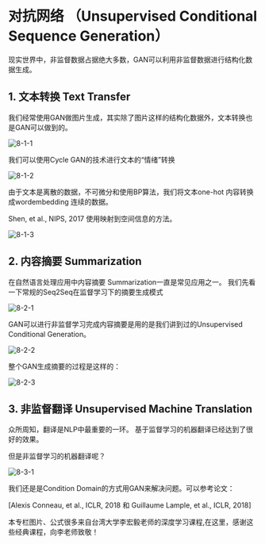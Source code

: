 # 对抗网络 （Unsupervised Conditional Sequence Generation）

现实世界中，非监督数据占据绝大多数，GAN可以利用非监督数据进行结构化数据生成。

## 1. 文本转换 Text Transfer

我们经常使用GAN做图片生成，其实除了图片这样的结构化数据外，文本转换也是GAN可以做到的。

![8-1-1](https://raw.githubusercontent.com/muyangren907/Machine_Learning/master/%E7%AC%AC%E5%9B%9B%E9%83%A8%E5%88%86%20%E5%AF%B9%E6%8A%97%E7%BD%91%E7%BB%9CGAN/images/8-1-1.png)

我们可以使用Cycle GAN的技术进行文本的“情绪”转换

![8-1-2](https://raw.githubusercontent.com/muyangren907/Machine_Learning/master/%E7%AC%AC%E5%9B%9B%E9%83%A8%E5%88%86%20%E5%AF%B9%E6%8A%97%E7%BD%91%E7%BB%9CGAN/images/8-1-2.png)

由于文本是离散的数据，不可微分和使用BP算法，我们将文本one-hot 内容转换成wordembedding 连续的数据。

Shen, et al., NIPS, 2017 使用映射到空间信息的方法。

![8-1-3](https://raw.githubusercontent.com/muyangren907/Machine_Learning/master/%E7%AC%AC%E5%9B%9B%E9%83%A8%E5%88%86%20%E5%AF%B9%E6%8A%97%E7%BD%91%E7%BB%9CGAN/images/8-1-3.png)

## 2. 内容摘要 Summarization

在自然语言处理应用中内容摘要 Summarization一直是常见应用之一。
我们先看一下常规的Seq2Seq在监督学习下的摘要生成模式

![8-2-1](https://raw.githubusercontent.com/muyangren907/Machine_Learning/master/%E7%AC%AC%E5%9B%9B%E9%83%A8%E5%88%86%20%E5%AF%B9%E6%8A%97%E7%BD%91%E7%BB%9CGAN/images/8-2-1.png)

GAN可以进行非监督学习完成内容摘要是用的是我们讲到过的Unsupervised Conditional Generation。

![8-2-2](https://raw.githubusercontent.com/muyangren907/Machine_Learning/master/%E7%AC%AC%E5%9B%9B%E9%83%A8%E5%88%86%20%E5%AF%B9%E6%8A%97%E7%BD%91%E7%BB%9CGAN/images/8-2-2.png)

整个GAN生成摘要的过程是这样的：

![8-2-3](https://raw.githubusercontent.com/muyangren907/Machine_Learning/master/%E7%AC%AC%E5%9B%9B%E9%83%A8%E5%88%86%20%E5%AF%B9%E6%8A%97%E7%BD%91%E7%BB%9CGAN/images/8-2-3.png)

## 3. 非监督翻译 Unsupervised Machine Translation

众所周知，翻译是NLP中最重要的一环。 基于监督学习的机器翻译已经达到了很好的效果。

但是非监督学习的机器翻译呢？

![8-3-1](https://raw.githubusercontent.com/muyangren907/Machine_Learning/master/%E7%AC%AC%E5%9B%9B%E9%83%A8%E5%88%86%20%E5%AF%B9%E6%8A%97%E7%BD%91%E7%BB%9CGAN/images/8-3-1.jpg)

我们还是是Condition Domain的方式用GAN来解决问题。可以参考论文：

[Alexis Conneau, et al., ICLR, 2018 和 Guillaume Lample, et al., ICLR, 2018]

本专栏图片、公式很多来自台湾大学李宏毅老师的深度学习课程,在这里，感谢这些经典课程，向李老师致敬！

